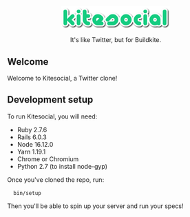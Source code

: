 <p align="center">
  <br/>
  <img src="app/assets/images/logo.png" alt="Kitesocial" width="50%" align="center"/>
  <br/>
  <br/>
  It's like Twitter, but for Buildkite.
  <br/>
</p>

## Welcome

Welcome to Kitesocial, a Twitter clone!

## Development setup

To run Kitesocial, you will need:

- Ruby 2.7.6
- Rails 6.0.3
- Node 16.12.0
- Yarn 1.19.1
- Chrome or Chromium
- Python 2.7 (to install node-gyp)

Once you've cloned the repo, run:

```
  bin/setup
```

Then you'll be able to spin up your server and run your specs!

